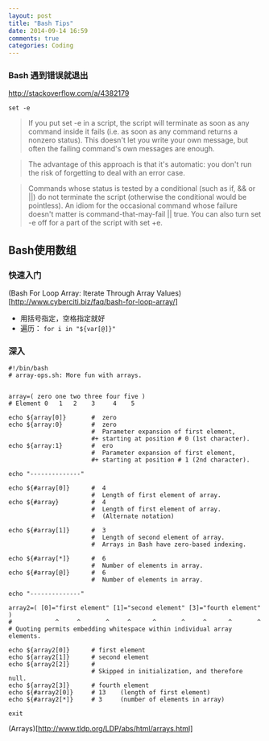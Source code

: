 ```yaml
---
layout: post
title: "Bash Tips"
date: 2014-09-14 16:59
comments: true
categories: Coding
---
```


### Bash 遇到错误就退出

http://stackoverflow.com/a/4382179

`set -e `

> If you put set -e in a script, the script will terminate as soon as any command inside it fails (i.e. as soon as any command returns a nonzero status). This doesn't let you write your own message, but often the failing command's own messages are enough.

>The advantage of this approach is that it's automatic: you don't run the risk of forgetting to deal with an error case.

>Commands whose status is tested by a conditional (such as if, && or ||) do not terminate the script (otherwise the conditional would be pointless). An idiom for the occasional command whose failure doesn't matter is command-that-may-fail || true. You can also turn set -e off for a part of the script with set +e.

## Bash使用数组

### 快速入门

(Bash For Loop Array: Iterate Through Array Values)[http://www.cyberciti.biz/faq/bash-for-loop-array/]

- 用括号指定，空格指定就好
- 遍历： `for i in "${var[@]}"`

### 深入

```
#!/bin/bash
# array-ops.sh: More fun with arrays.


array=( zero one two three four five )
# Element 0   1   2    3     4    5

echo ${array[0]}       #  zero
echo ${array:0}        #  zero
                       #  Parameter expansion of first element,
                       #+ starting at position # 0 (1st character).
echo ${array:1}        #  ero
                       #  Parameter expansion of first element,
                       #+ starting at position # 1 (2nd character).

echo "--------------"

echo ${#array[0]}      #  4
                       #  Length of first element of array.
echo ${#array}         #  4
                       #  Length of first element of array.
                       #  (Alternate notation)

echo ${#array[1]}      #  3
                       #  Length of second element of array.
                       #  Arrays in Bash have zero-based indexing.

echo ${#array[*]}      #  6
                       #  Number of elements in array.
echo ${#array[@]}      #  6
                       #  Number of elements in array.

echo "--------------"

array2=( [0]="first element" [1]="second element" [3]="fourth element" )
#            ^     ^       ^     ^      ^       ^     ^      ^       ^
# Quoting permits embedding whitespace within individual array elements.

echo ${array2[0]}      # first element
echo ${array2[1]}      # second element
echo ${array2[2]}      #
                       # Skipped in initialization, and therefore null.
echo ${array2[3]}      # fourth element
echo ${#array2[0]}     # 13    (length of first element)
echo ${#array2[*]}     # 3     (number of elements in array)

exit
```

(Arrays)[http://www.tldp.org/LDP/abs/html/arrays.html]
